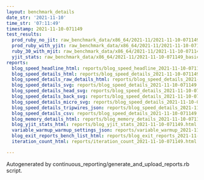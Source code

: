 ```yaml
---
layout: benchmark_details
date_str: '2021-11-10'
time_str: '07:11:49'
timestamp: 2021-11-10-071149
test_results:
  prod_ruby_no_jit: raw_benchmark_data/x86_64/2021-11/2021-11-10-071149_basic_benchmark_prod_ruby_no_jit.json
  prod_ruby_with_yjit: raw_benchmark_data/x86_64/2021-11/2021-11-10-071149_basic_benchmark_prod_ruby_with_yjit.json
  ruby_30_with_mjit: raw_benchmark_data/x86_64/2021-11/2021-11-10-071149_basic_benchmark_ruby_30_with_mjit.json
  yjit_stats: raw_benchmark_data/x86_64/2021-11/2021-11-10-071149_basic_benchmark_yjit_stats.json
reports:
  blog_speed_headline_html: reports/blog_speed_headline_2021-11-10-071149.html
  blog_speed_details_html: reports/blog_speed_details_2021-11-10-071149.html
  blog_speed_details_raw_details_html: reports/blog_speed_details_2021-11-10-071149.raw_details.html
  blog_speed_details_svg: reports/blog_speed_details_2021-11-10-071149.svg
  blog_speed_details_head_svg: reports/blog_speed_details_2021-11-10-071149.head.svg
  blog_speed_details_back_svg: reports/blog_speed_details_2021-11-10-071149.back.svg
  blog_speed_details_micro_svg: reports/blog_speed_details_2021-11-10-071149.micro.svg
  blog_speed_details_tripwires_json: reports/blog_speed_details_2021-11-10-071149.tripwires.json
  blog_speed_details_csv: reports/blog_speed_details_2021-11-10-071149.csv
  blog_memory_details_html: reports/blog_memory_details_2021-11-10-071149.html
  blog_yjit_stats_html: reports/blog_yjit_stats_2021-11-10-071149.html
  variable_warmup_warmup_settings_json: reports/variable_warmup_2021-11-10-071149.warmup_settings.json
  blog_exit_reports_bench_list_html: reports/blog_exit_reports_2021-11-10-071149.bench_list.html
  iteration_count_html: reports/iteration_count_2021-11-10-071149.html

---
```

Autogenerated by continuous_reporting/generate_and_upload_reports.rb script.
